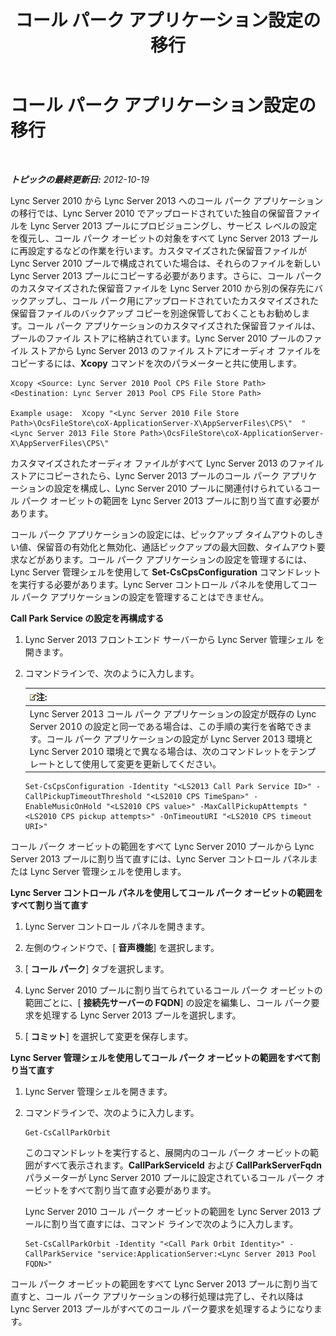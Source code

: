 ﻿---
title: コール パーク アプリケーション設定の移行
TOCTitle: コール パーク アプリケーション設定の移行
ms:assetid: 23b192d2-93ec-42a8-b175-b6ed502a2c35
ms:mtpsurl: https://technet.microsoft.com/ja-jp/library/JJ687993(v=OCS.15)
ms:contentKeyID: 49886876
ms.date: 05/19/2016
mtps_version: v=OCS.15
ms.translationtype: HT
---

# コール パーク アプリケーション設定の移行

 

_**トピックの最終更新日:** 2012-10-19_

Lync Server 2010 から Lync Server 2013 へのコール パーク アプリケーションの移行では、Lync Server 2010 でアップロードされていた独自の保留音ファイルを Lync Server 2013 プールにプロビジョニングし、サービス レベルの設定を復元し、コール パーク オービットの対象をすべて Lync Server 2013 プールに再設定するなどの作業を行います。カスタマイズされた保留音ファイルが Lync Server 2010 プールで構成されていた場合は、それらのファイルを新しい Lync Server 2013 プールにコピーする必要があります。さらに、コール パークのカスタマイズされた保留音ファイルを Lync Server 2010 から別の保存先にバックアップし、コール パーク用にアップロードされていたカスタマイズされた保留音ファイルのバックアップ コピーを別途保管しておくこともお勧めします。コール パーク アプリケーションのカスタマイズされた保留音ファイルは、プールのファイル ストアに格納されています。Lync Server 2010 プールのファイル ストアから Lync Server 2013 のファイル ストアにオーディオ ファイルをコピーするには、**Xcopy** コマンドを次のパラメーターと共に使用します。

    Xcopy <Source: Lync Server 2010 Pool CPS File Store Path> <Destination: Lync Server 2013 Pool CPS File Store Path>

    Example usage:  Xcopy "<Lync Server 2010 File Store Path>\OcsFileStore\coX-ApplicationServer-X\AppServerFiles\CPS\"  "<Lync Server 2013 File Store Path>\OcsFileStore\coX-ApplicationServer-X\AppServerFiles\CPS\" 

カスタマイズされたオーディオ ファイルがすべて Lync Server 2013 のファイル ストアにコピーされたら、Lync Server 2013 プールのコール パーク アプリケーションの設定を構成し、Lync Server 2010 プールに関連付けられているコール パーク オービットの範囲を Lync Server 2013 プールに割り当て直す必要があります。

コール パーク アプリケーションの設定には、ピックアップ タイムアウトのしきい値、保留音の有効化と無効化、通話ピックアップの最大回数、タイムアウト要求などがあります。コール パーク アプリケーションの設定を管理するには、Lync Server 管理シェルを使用して **Set-CsCpsConfiguration** コマンドレットを実行する必要があります。Lync Server コントロール パネルを使用してコール パーク アプリケーションの設定を管理することはできません。

**Call Park Service の設定を再構成する**

1.  Lync Server 2013 フロントエンド サーバーから Lync Server 管理シェル を開きます。

2.  コマンドラインで、次のように入力します。
    
    <table>
    <thead>
    <tr class="header">
    <th><img src="images/Gg412781.note(OCS.15).gif" title="note" alt="note" />注:</th>
    </tr>
    </thead>
    <tbody>
    <tr class="odd">
    <td>Lync Server 2013 コール パーク アプリケーションの設定が既存の Lync Server 2010 の設定と同一である場合は、この手順の実行を省略できます。コール パーク アプリケーションの設定が Lync Server 2013 環境と Lync Server 2010 環境とで異なる場合は、次のコマンドレットをテンプレートとして使用して変更を更新してください。</td>
    </tr>
    </tbody>
    </table>
    
        Set-CsCpsConfiguration -Identity "<LS2013 Call Park Service ID>" -CallPickupTimeoutThreshold "<LS2010 CPS TimeSpan>" -EnableMusicOnHold "<LS2010 CPS value>" -MaxCallPickupAttempts "<LS2010 CPS pickup attempts>" -OnTimeoutURI "<LS2010 CPS timeout URI>"

コール パーク オービットの範囲をすべて Lync Server 2010 プールから Lync Server 2013 プールに割り当て直すには、Lync Server コントロール パネルまたは Lync Server 管理シェルを使用します。

**Lync Server コントロール パネルを使用してコール パーク オービットの範囲をすべて割り当て直す**

1.  Lync Server コントロール パネルを開きます。

2.  左側のウィンドウで、\[ **音声機能**\] を選択します。

3.  \[ **コール パーク**\] タブを選択します。

4.  Lync Server 2010 プールに割り当てられているコール パーク オービットの範囲ごとに、\[ **接続先サーバーの FQDN**\] の設定を編集し、コール パーク要求を処理する Lync Server 2013 プールを選択します。

5.  \[ **コミット**\] を選択して変更を保存します。

**Lync Server 管理シェルを使用してコール パーク オービットの範囲をすべて割り当て直す**

1.  Lync Server 管理シェルを開きます。

2.  コマンドラインで、次のように入力します。
    
        Get-CsCallParkOrbit
    
    このコマンドレットを実行すると、展開内のコール パーク オービットの範囲がすべて表示されます。**CallParkServiceId** および **CallParkServerFqdn** パラメーターが Lync Server 2010 プールに設定されているコール パーク オービットをすべて割り当て直す必要があります。
    
    Lync Server 2010 コール パーク オービットの範囲を Lync Server 2013 プールに割り当て直すには、コマンド ラインで次のように入力します。
    
        Set-CsCallParkOrbit -Identity "<Call Park Orbit Identity>" -CallParkService "service:ApplicationServer:<Lync Server 2013 Pool FQDN>"

コール パーク オービットの範囲をすべて Lync Server 2013 プールに割り当て直すと、コール パーク アプリケーションの移行処理は完了し、それ以降は Lync Server 2013 プールがすべてのコール パーク要求を処理するようになります。

